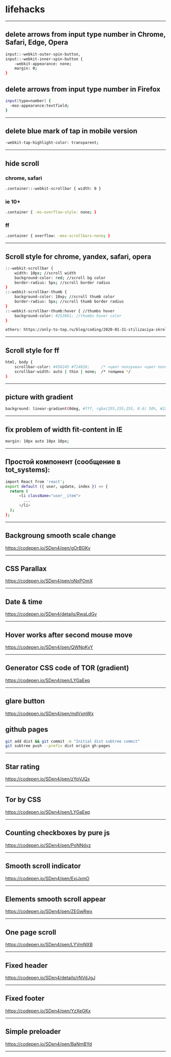 # lifehacks
---

## delete arrows from input type number in Chrome, Safari, Edge, Opera
```sh
input::-webkit-outer-spin-button,
input::-webkit-inner-spin-button {
    -webkit-appearance: none;
    margin: 0;
}
```

## delete arrows from input type number in Firefox
```sh
input[type=number] {
  -moz-appearance:textfield;
}
```
---

## delete blue mark of tap in mobile version
```sh
-webkit-tap-highlight-color: transparent;
```
---

## hide scroll
### chrome, safari
```sh
.container::-webkit-scrollbar { width: 0 }
```
### ie 10+
```sh
.container { -ms-overflow-style: none; }
```
### ff
```sh
.container { overflow: -moz-scrollbars-none; }
```
---

## Scroll style for chrome, yandex, safari, opera
```sh
::-webkit-scrollbar {
    width: 10px; //scroll width
    background-color: red; //scroll bg color
    border-radius: 5px; //scroll border radius
}
::-webkit-scrollbar-thumb {
    background-color: 10xp; //scroll thumb color
    border-radius: 5px; //scroll thumb border radius
}
::-webkit-scrollbar-thumb:hover { //thumbs hover
    background-color: #253861; //thumbs hover color
}

others: https://only-to-top.ru/blog/coding/2020-01-31-stilizaciya-skrolla-css.html
```
---

## Scroll style for ff
```sh
html, body {
    scrollbar-color: #458245 #714826;     /* «цвет ползунка» «цвет полосы скроллбара» */
    scrollbar-width: auto | thin | none;  /* толщина */
}
```
---

## picture with gradient
```sh
background: linear-gradient(0deg, #fff, rgba(255,255,255, 0.6) 50%, #222), url("https://preziland.com/wp-content/uploads/Infographics-rainbow-diagram-Prezi-template-1600x900.png") 50%/75px;
```
---

## fix problem of width fit-content in IE
```sh
margin: 10px auto 10px 10px;
```
---

## Простой компонент (сообщение в tot_systems):
```sh
import React from 'react';
export default ({ user, update, index }) => {
  return (
      <li className="user__item">
        ...
      </li>
  );
};
```
---

## Backgroung smooth scale change

https://codepen.io/SDen4/pen/gOrBGKv

---

## CSS Parallax

https://codepen.io/SDen4/pen/oNxPOmX

---

## Date & time

https://codepen.io/SDen4/details/RwaLdGy

---

## Hover works after second mouse move

https://codepen.io/SDen4/pen/QWNpKvY

---

## Generator CSS code of TOR (gradient)

https://codepen.io/SDen4/pen/LYGaEep

---

## glare button

https://codepen.io/SDen4/pen/mdVxmWx


## github pages
```sh
git add dist && git commit -m "Initial dist subtree commit"
git subtree push --prefix dist origin gh-pages
```

---

## Star rating

https://codepen.io/SDen4/pen/zYqVJQx

---

## Tor by CSS

https://codepen.io/SDen4/pen/LYGaEep

---

## Counting checkboxes by pure js

https://codepen.io/SDen4/pen/PoNNdyz

---

## Smooth scroll indicator

https://codepen.io/SDen4/pen/ExjJxmO

---

## Elements smooth scroll appear

https://codepen.io/SDen4/pen/ZEGwRwx

---

## One page scroll

https://codepen.io/SDen4/pen/LYVmNXB

---

## Fixed header

https://codepen.io/SDen4/details/rNVdJgJ

---

## Fixed footer

https://codepen.io/SDen4/pen/YzXeGKx

---

## Simple preloader

https://codepen.io/SDen4/pen/BaNmBYd

---
